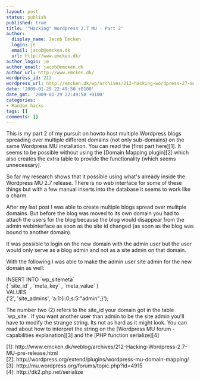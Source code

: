 ```yaml
---
layout: post
status: publish
published: true
title: '"Hacking" Wordpress 2.7 MU - Part 2'
author:
  display_name: Jacob Emcken
  login: je
  email: jacob@emcken.dk
  url: http://www.emcken.dk/
author_login: je
author_email: jacob@emcken.dk
author_url: http://www.emcken.dk/
wordpress_id: 213
wordpress_url: http://emcken.dk/wp/archives/213-hacking-wordpress-27-mu-part-2.html
date: '2009-01-29 22:49:50 +0100'
date_gmt: '2009-01-29 22:49:50 +0100'
categories:
- Random hacks
tags: []
comments: []
---
```

<p>This is my part 2 of my pursuit on howto host multiple Wordpress blogs spreading over multiple different domains (not only sub-domains) on the same Wordpress MU installation. You can read the [first part here][1]. It seems to be possible without using the [Domain Mapping plugin][2] which also creates the extra table to provide the functionality (which seems unnecessary).</p>
<p>So far my research shows that it possible using what's already inside the Wordpress MU 2.7 release. There is no web interface for some of these things but with a few manual inserts into the database it seems to work like a charm.</p>
<p>After my last post I was able to create multiple blogs spread over mulitple domains. But before the blog was moved to its own domain you had to attach the users for the blog because the blog would disappear from the admin webinterface as soon as the site id changed (as soon as the blog was bound to another domain).</p>
<p>It was possible to login on the new domain with the admin user but the user would only serve as a blog admin and not as a site admin on that domain.</p>
<p>With the following I was able to make the admin user site admin for the new domain as well:</p>
<p>    INSERT INTO `wp_sitemeta`<br />
        ( `site_id` , `meta_key` , `meta_value` )<br />
    VALUES<br />
        ('2', 'site_admins', 'a:1:{i:0;s:5:"admin";}');</p>
<p>The number two (2) refers to the site_id your domain got in the table `wp_site`. If you want another user than admin to be the site admin you'll have to modify the strange string. Its not as hard as it might look. You can read about how to interpret the string on the [Wordpress MU forum - capabilities explanation][3] and the [PHP function serialize][4]</p>
<p>[1]: http:&#47;&#47;www.emcken.dk&#47;weblog&#47;archives&#47;212-Hacking-Wordpress-2.7-MU-pre-release.html<br />
[2]: http:&#47;&#47;wordpress.org&#47;extend&#47;plugins&#47;wordpress-mu-domain-mapping&#47;<br />
[3]: http:&#47;&#47;mu.wordpress.org&#47;forums&#47;topic.php?id=4915<br />
[4]: http:&#47;&#47;dk2.php.net&#47;serialize </p>
